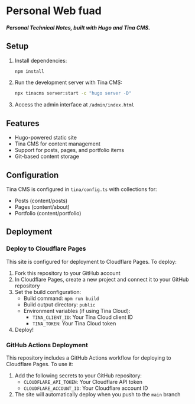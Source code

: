 # Personal Web fuad

<h5 align="left">Personal Technical Notes, built with Hugo and Tina CMS.</h5>

## Setup

1. Install dependencies:
   ```bash
   npm install
   ```

2. Run the development server with Tina CMS:
   ```bash
   npx tinacms server:start -c "hugo server -D"
   ```

3. Access the admin interface at `/admin/index.html`

## Features

- Hugo-powered static site
- Tina CMS for content management
- Support for posts, pages, and portfolio items
- Git-based content storage

## Configuration

Tina CMS is configured in `tina/config.ts` with collections for:
- Posts (content/posts)
- Pages (content/about)
- Portfolio (content/portfolio)

## Deployment

### Deploy to Cloudflare Pages

This site is configured for deployment to Cloudflare Pages. To deploy:

1. Fork this repository to your GitHub account
2. In Cloudflare Pages, create a new project and connect it to your GitHub repository
3. Set the build configuration:
   - Build command: `npm run build`
   - Build output directory: `public`
   - Environment variables (if using Tina Cloud):
     - `TINA_CLIENT_ID`: Your Tina Cloud client ID
     - `TINA_TOKEN`: Your Tina Cloud token
4. Deploy!

### GitHub Actions Deployment

This repository includes a GitHub Actions workflow for deploying to Cloudflare Pages. To use it:

1. Add the following secrets to your GitHub repository:
   - `CLOUDFLARE_API_TOKEN`: Your Cloudflare API token
   - `CLOUDFLARE_ACCOUNT_ID`: Your Cloudflare account ID
2. The site will automatically deploy when you push to the `main` branch
